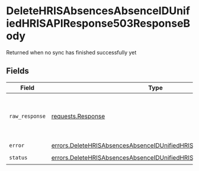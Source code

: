 # DeleteHRISAbsencesAbsenceIDUnifiedHRISAPIResponse503ResponseBody

Returned when no sync has finished successfully yet


## Fields

| Field                                                                                                                                                  | Type                                                                                                                                                   | Required                                                                                                                                               | Description                                                                                                                                            |
| ------------------------------------------------------------------------------------------------------------------------------------------------------ | ------------------------------------------------------------------------------------------------------------------------------------------------------ | ------------------------------------------------------------------------------------------------------------------------------------------------------ | ------------------------------------------------------------------------------------------------------------------------------------------------------ |
| `raw_response`                                                                                                                                         | [requests.Response](https://requests.readthedocs.io/en/latest/api/#requests.Response)                                                                  | :heavy_minus_sign:                                                                                                                                     | Raw HTTP response; suitable for custom response parsing                                                                                                |
| `error`                                                                                                                                                | [errors.DeleteHRISAbsencesAbsenceIDUnifiedHRISAPIResponse503Error](../../models/errors/deletehrisabsencesabsenceidunifiedhrisapiresponse503error.md)   | :heavy_check_mark:                                                                                                                                     | N/A                                                                                                                                                    |
| `status`                                                                                                                                               | [errors.DeleteHRISAbsencesAbsenceIDUnifiedHRISAPIResponse503Status](../../models/errors/deletehrisabsencesabsenceidunifiedhrisapiresponse503status.md) | :heavy_check_mark:                                                                                                                                     | N/A                                                                                                                                                    |